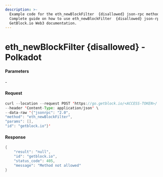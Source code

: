 ```yaml
---
description: >-
  Example code for the eth_newBlockFilter  {disallowed} json-rpc method.
  Сomplete guide on how to use eth_newBlockFilter  {disallowed} json-rpc in
  GetBlock.io Web3 documentation.
---
```


# eth\_newBlockFilter {disallowed} - Polkadot

#### Parameters

\-

#### Request

```java
curl --location --request POST 'https://go.getblock.io/<ACCESS-TOKEN>/' \
--header 'Content-Type: application/json' \ 
--data-raw '{"jsonrpc": "2.0",
"method": "eth_newBlockFilter",
"params": [],
"id": "getblock.io"}'
```

#### Response

```java
{
    "result": "null",
    "id": "getblock.io",
    "status_code": 405,
    "message": "Method not allowed"
}
```
